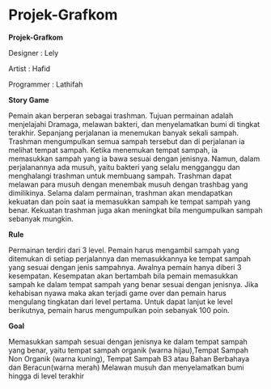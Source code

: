 # Projek-Grafkom


**Projek-Grafkom**

Designer : Lely

Artist : Hafid

Programmer : Lathifah

**Story Game** 

Pemain akan berperan sebagai trashman. Tujuan permainan adalah menjelajahi Dramaga, melawan bakteri, dan menyelamatkan bumi di tingkat terakhir. Sepanjang perjalanan ia menemukan banyak sekali sampah. Trashman mengumpulkan semua sampah tersebut dan di perjalanan ia melihat tempat sampah. Ketika menemukan tempat sampah, ia memasukkan sampah yang ia bawa sesuai dengan jenisnya. Namun, dalam perjalanannya ada musuh, yaitu bakteri yang selalu mengganggu dan menghalangi trashman untuk membuang sampah. Trashman dapat melawan para musuh dengan menembak musuh dengan trashbag yang dimilikinya. Selama dalam permainan, trashman akan mendapatkan kekuatan dan poin saat ia memasukkan sampah ke tempat sampah yang benar. Kekuatan trashman juga akan meningkat  bila mengumpulkan sampah sebanyak mungkin.

**Rule**

Permainan terdiri dari 3 level. 
Pemain harus mengambil sampah yang ditemukan di setiap perjalannya dan memasukkannya ke tempat sampah yang sesuai dengan jenis sampahnya.
Awalnya pemain hanya diberi 3 kesempatan.
Kesempatan akan bertambah bila pemain memasukkan sampah ke dalam tempat sampah yang benar sesuai dengan jenisnya.
Jika kehabisan nyawa maka akan terjadi game over dan pemain harus mengulang tingkatan  dari level pertama.
Untuk dapat lanjut ke level berikutnya, pemain harus mengumpulkan poin sebanyak 100 poin. 

**Goal**

Memasukkan sampah sesuai dengan jenisnya ke dalam tempat sampah yang benar, yaitu tempat sampah organik (warna hijau),Tempat Sampah Non Organik (warna kuning), Tempat Sampah B3 atau Bahan Berbahaya dan Beracun(warna merah)
Melawan musuh dan menyelamatkan bumi hingga di level terakhir

